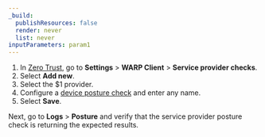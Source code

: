 ```yaml
---
_build:
  publishResources: false
  render: never
  list: never
inputParameters: param1
---
```


1. In [Zero Trust](https://one.dash.cloudflare.com), go to **Settings** > **WARP Client** > **Service provider checks**.
2. Select **Add new**.
3. Select the $1 provider.
4. Configure a [device posture check](#device-posture-attributes) and enter any name.
5. Select **Save**.

Next, go to **Logs** > **Posture** and verify that the service provider posture check is returning the expected results.

